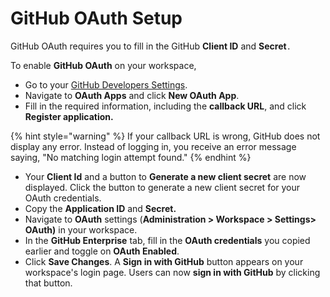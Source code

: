 # GitHub OAuth Setup

GitHub OAuth requires you to fill in the GitHub **Client ID** and **Secret**`.`

To enable **GitHub OAuth** on your workspace,

* Go to your [GitHub Developers Settings](https://github.com/settings/developers).
* Navigate to **OAuth Apps** and click **New OAuth App**.
* Fill in the required information, including the **callback URL**, and click **Register application.**

{% hint style="warning" %}
If your callback URL is wrong, GitHub does not display any error. Instead of logging in, you receive an error message saying, "No matching login attempt found."
{% endhint %}

* Your **Client Id** and a button to **Generate a new client secret** are now displayed. Click the button to generate a new client secret for your OAuth credentials.
* Copy the **Application ID** and **Secret.**
* Navigate to **OAuth** settings (**Administration > Workspace > Settings> OAuth)** in your workspace.
* In the **GitHub Enterprise** tab, fill in the **OAuth credentials** you copied earlier and toggle on **OAuth Enabled**.
* Click **Save Changes**. A **Sign in with GitHub** button appears on your workspace's login page. Users can now **sign in with GitHub** by clicking that button.
